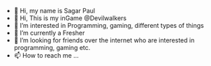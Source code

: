 - 👋 Hi, my name is Sagar Paul
- 👋 Hi, This is my inGame @Devilwalkers
- 👀 I’m interested in Programming, gaming, different types of things
- 🌱 I’m currently a Fresher
- 💞️ I’m looking for friends over the internet who are interested in programming, gaming etc.
- 📫 How to reach me ...

<!---
Devilwalkers/Devilwalkers is a ✨ special ✨ repository because its `README.md` (this file) appears on your GitHub profile.
You can click the Preview link to take a look at your changes.
--->
